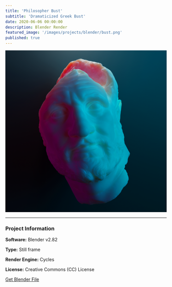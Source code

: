 ```yaml
---
title: 'Philosopher Bust'
subtitle: 'Dramaticized Greek Bust'
date: 2020-06-06 00:00:00
description: Blender Render
featured_image: '/images/projects/blender/bust.png'
published: true
---
```


![](/images/projects/blender/bust.png)

---

### Project Information

**Software:** Blender v2.82

**Type:** Still frame

**Render Engine:** Cycles

**License:** Creative Commons (CC) License

<a href="https://github.com/davidkastner/illustratedatom/tree/master/files/bust.blend" class="button button--large">Get Blender File</a>
